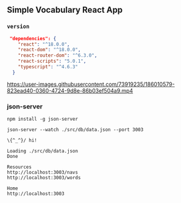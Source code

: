 ## Simple Vocabulary React App

### `version`

```json
 "dependencies": {
    "react": "^18.0.0",
    "react-dom": "^18.0.0",
    "react-router-dom": "^6.3.0",
    "react-scripts": "5.0.1",
    "typescript": "^4.6.3"
  }
```

https://user-images.githubusercontent.com/73919235/186010579-823ead40-0360-4724-9d8e-86b03ef504a9.mp4

### json-server

`npm install -g json-server`

```
json-server --watch ./src/db/data.json --port 3003

\{^_^}/ hi!

Loading ./src/db/data.json
Done

Resources
http://localhost:3003/navs
http://localhost:3003/words

Home
http://localhost:3003
```
